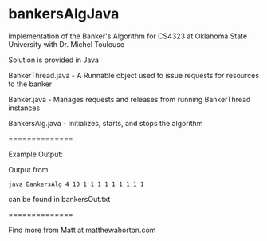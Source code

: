 bankersAlgJava
==============

Implementation of the Banker's Algorithm for CS4323 at Oklahoma State University with Dr. Michel Toulouse

Solution is provided in Java

BankerThread.java - A Runnable object used to issue requests for resources to the banker

Banker.java - Manages requests and releases from running BankerThread instances

BankersAlg.java - Initializes, starts, and stops the algorithm

==============

Example Output:

Output from 
```
java BankersAlg 4 10 1 1 1 1 1 1 1 1 1
```
can be found in bankersOut.txt

==============

Find more from Matt at matthewahorton.com
